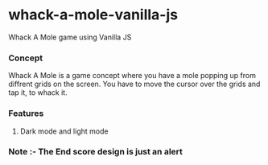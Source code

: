 # whack-a-mole-vanilla-js
Whack A Mole game using Vanilla JS 

### Concept 
Whack A Mole is a game concept where you have a mole
popping up from diffrent grids on the screen. You have 
to move the cursor over the grids and tap it, to whack it. 

### Features
1. Dark mode and light mode


### Note :- The End score design is just an alert 
